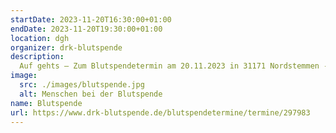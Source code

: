 ```yaml
---
startDate: 2023-11-20T16:30:00+01:00
endDate: 2023-11-20T19:30:00+01:00
location: dgh
organizer: drk-blutspende
description:
  Auf gehts – Zum Blutspendetermin am 20.11.2023 in 31171 Nordstemmen - Rössing
image:
  src: ./images/blutspende.jpg
  alt: Menschen bei der Blutspende
name: Blutspende
url: https://www.drk-blutspende.de/blutspendetermine/termine/297983
---
```

